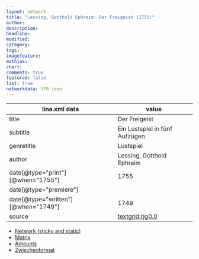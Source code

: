 ```yaml
---
layout: network
title: "Lessing, Gotthold Ephraim: Der Freigeist (1755)"
author:
description:
headline:
modified:
category:
tags:
imagefeature: 
mathjax: 
chart: 
comments: true
featured: false
list: true
networkdata: 379.json
---
```

lina.xml data  | value
------------- | -------------
title|Der Freigeist
subtitle|Ein Lustspiel in fünf Aufzügen
genretitle|Lustspiel
author|Lessing, Gotthold Ephraim
date[@type="print"][@when="1755"]|1755
date[@type="premiere"]|
date[@type="written"][@when="1749"]|1749
source|[textgrid:rjg0.0](https://textgridlab.org/1.0/tgcrud-public/rest/textgrid:rjg0.0/data)



* [Network (sticky and static)](/network379)
* [Matrix](/matrix379)
* [Amounts](/amounts379)
* [Zwischenformat](/lina379 )

